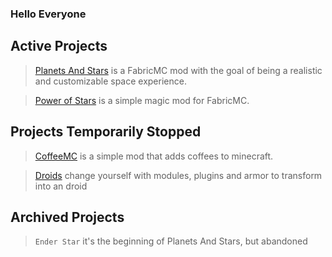### Hello Everyone

## Active Projects
> [Planets And Stars](https://github.com/Rochedo098/Planets-and-Stars) is a FabricMC mod with the goal of being a realistic and customizable space experience.

> [Power of Stars](https://github.com/Rochedo098/PowerOfStars)  is a simple magic mod for FabricMC.
  
## Projects Temporarily Stopped
 
> [CoffeeMC](https://github.com/Rochedo098/CoffeeMC) is a simple mod that adds coffees to minecraft.  

> [Droids](https://github.com/Rochedo098/Droids) change yourself with modules, plugins and armor to transform into an droid 

## Archived Projects
> `Ender Star` it's the beginning of Planets And Stars, but abandoned

<!--`Advanced Security` is a port of Security Craft, but unfinished and totally abandoned-->
